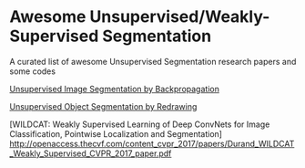 # Awesome Unsupervised/Weakly-Supervised Segmentation
A curated list of awesome Unsupervised Segmentation research papers and some codes

[Unsupervised Image Segmentation by Backpropagation](https://kanezaki.github.io/pytorch-unsupervised-segmentation/ICASSP2018_kanezaki.pdf)

[Unsupervised Object Segmentation by Redrawing](http://papers.nips.cc/paper/9434-unsupervised-object-segmentation-by-redrawing.pdf)

[WILDCAT: Weakly Supervised Learning of Deep ConvNets for Image Classification, Pointwise Localization and Segmentation] http://openaccess.thecvf.com/content_cvpr_2017/papers/Durand_WILDCAT_Weakly_Supervised_CVPR_2017_paper.pdf

